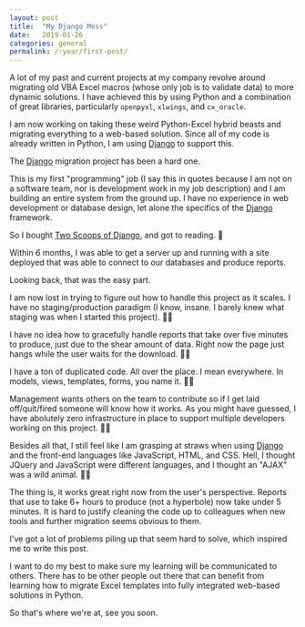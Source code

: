 ```yaml
---
layout: post
title:  "My Django Mess"
date:   2019-01-26
categories: general
permalink: /:year/first-post/
---
```


A lot of my past and current projects at my company revolve around migrating old VBA Excel macros (whose only job is to validate data) to more dynamic solutions. I have achieved this by using Python and a combination of great libraries, particularly `openpyxl`, `xlwings`, and `cx_oracle`.

I am now working on taking these weird Python-Excel hybrid beasts and migrating everything to a web-based solution. Since all of my code is already written in Python, I am using [Django][2] to support this.

The [Django][2] migration project has been a hard one. 

This is my first "programming" job (I say this in quotes because I am not on a software team, nor is development work in my job description) and I am building an entire system from the ground up. I have no experience in web development or database design, let alone the specifics of the [Django][2] framework.

So I bought [Two Scoops of Django][1], and got to reading. 🍨

Within 6 months, I was able to get a server up and running with a site deployed that was able to connect to our databases and produce reports. 

Looking back, that was the easy part.

I am now lost in trying to figure out how to handle this project as it scales. I have no staging/production paradigm (I know, insane. I barely knew what staging was when I started this project). 🤦‍♂

I have no idea how to gracefully handle reports that take over five minutes to produce, just due to the shear amount of data. Right now the page just hangs while the user waits for the download. 🤦‍♂

I have a ton of duplicated code. All over the place. I mean everywhere. In models, views, templates, forms, you name it. 🤦‍♂

Management wants others on the team to contribute so if I get laid off/quit/fired someone will know how it works. As you might have guessed, I have abolutely zero infrastructure in place to support multiple developers working on this project. 🤦‍♂

Besides all that, I still feel like I am grasping at straws when using [Django][2] and the front-end languages like JavaScript, HTML, and CSS. Hell, I thought JQuery and JavaScript were different languages, and I thought an "AJAX" was a wild animal. 🤦‍♂

The thing is, it works great right now from the user's perspective. Reports that use to take 6+ hours to produce (not a hyperbole) now take under 5 minutes. It is hard to justify cleaning the code up to colleagues when new tools and further migration seems obvious to them.

I've got a lot of problems piling up that seem hard to solve, which inspired me to write this post. 

I want to do my best to make sure my learning will be communicated to others. There has to be other people out there that can benefit from learning how to migrate Excel templates into fully integrated web-based solutions in Python. 

So that's where we're at, see you soon.




[1]: https://www.twoscoopspress.com/products/two-scoops-of-django-1-11
[2]: https://djangoproject.com
